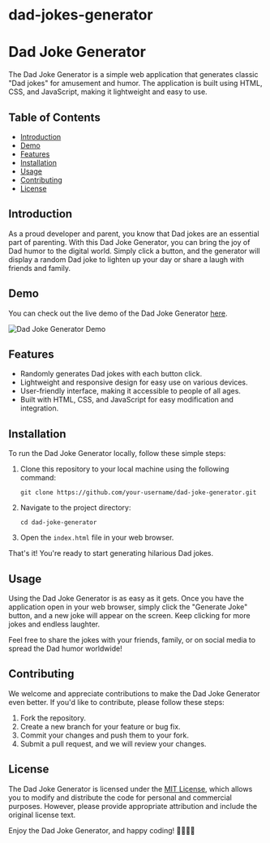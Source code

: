 # dad-jokes-generator

# Dad Joke Generator

The Dad Joke Generator is a simple web application that generates classic "Dad jokes" for amusement and humor. The application is built using HTML, CSS, and JavaScript, making it lightweight and easy to use.

## Table of Contents
- [Introduction](#introduction)
- [Demo](#demo)
- [Features](#features)
- [Installation](#installation)
- [Usage](#usage)
- [Contributing](#contributing)
- [License](#license)

## Introduction

As a proud developer and parent, you know that Dad jokes are an essential part of parenting. With this Dad Joke Generator, you can bring the joy of Dad humor to the digital world. Simply click a button, and the generator will display a random Dad joke to lighten up your day or share a laugh with friends and family.

## Demo

You can check out the live demo of the Dad Joke Generator [here](https://example.com/dad-joke-generator).

![Dad Joke Generator Demo](demo.gif)

## Features

- Randomly generates Dad jokes with each button click.
- Lightweight and responsive design for easy use on various devices.
- User-friendly interface, making it accessible to people of all ages.
- Built with HTML, CSS, and JavaScript for easy modification and integration.

## Installation

To run the Dad Joke Generator locally, follow these simple steps:

1. Clone this repository to your local machine using the following command:
   ```
   git clone https://github.com/your-username/dad-joke-generator.git
   ```

2. Navigate to the project directory:
   ```
   cd dad-joke-generator
   ```

3. Open the `index.html` file in your web browser.

That's it! You're ready to start generating hilarious Dad jokes.

## Usage

Using the Dad Joke Generator is as easy as it gets. Once you have the application open in your web browser, simply click the "Generate Joke" button, and a new joke will appear on the screen. Keep clicking for more jokes and endless laughter.

Feel free to share the jokes with your friends, family, or on social media to spread the Dad humor worldwide!

## Contributing

We welcome and appreciate contributions to make the Dad Joke Generator even better. If you'd like to contribute, please follow these steps:

1. Fork the repository.
2. Create a new branch for your feature or bug fix.
3. Commit your changes and push them to your fork.
4. Submit a pull request, and we will review your changes.

## License

The Dad Joke Generator is licensed under the [MIT License](LICENSE), which allows you to modify and distribute the code for personal and commercial purposes. However, please provide appropriate attribution and include the original license text.

Enjoy the Dad Joke Generator, and happy coding! 🎉👨‍👧‍👦
